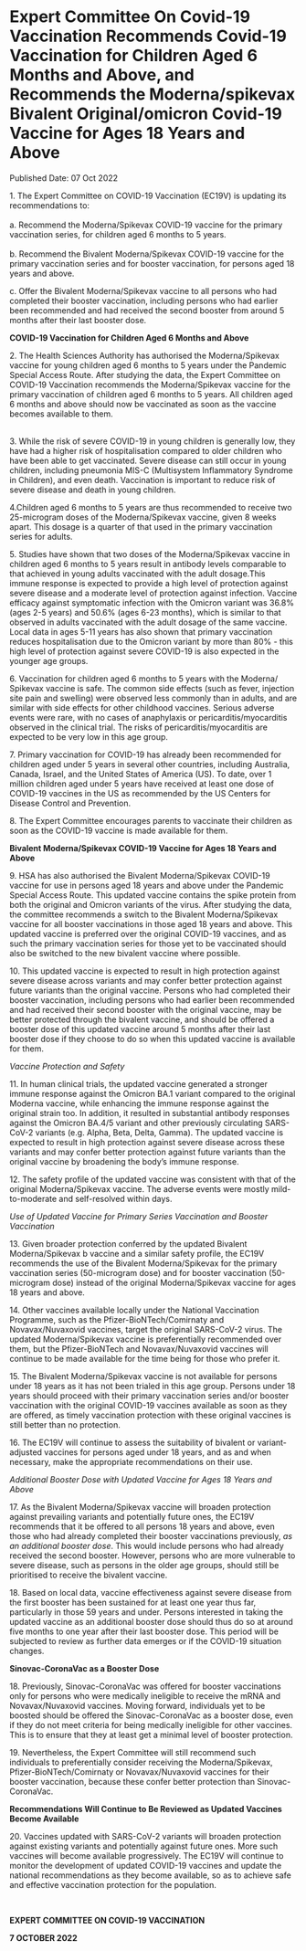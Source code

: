 <html>
    <meta http-equiv="Content-Type" content="text/html; charset=utf-8"/>
    <meta charset="utf-8"/>
    <title>Expert Committee On Covid-19 Vaccination Recommends Covid-19 Vaccination for Children Aged 6 Months and Above, and Recommends the Moderna/spikevax Bivalent Original/omicron Covid-19 Vaccine for Ages 18 Years and Above</title>
    <body><h1>Expert Committee On Covid-19 Vaccination Recommends Covid-19 Vaccination for Children Aged 6 Months and Above, and Recommends the Moderna/spikevax Bivalent Original/omicron Covid-19 Vaccine for Ages 18 Years and Above</h1>
    <p>Published Date: 07 Oct 2022</p> <p>1. The Expert Committee on COVID-19 Vaccination (EC19V) is updating its recommendations to:<br><br>a. Recommend the Moderna/Spikevax COVID-19 vaccine for the primary vaccination series, for children aged 6 months to 5 years.<br><br>b. Recommend the Bivalent Moderna/Spikevax COVID-19 vaccine for the primary vaccination series and for booster vaccination, for persons aged 18 years and above. </p><p>c. Offer the Bivalent Moderna/Spikevax vaccine to all persons who had completed their booster vaccination, including persons who had earlier been recommended and had received the second booster from around 5 months after their last booster dose.<br></p><p><strong>COVID-19 Vaccination for Children Aged 6 Months and Above</strong></p><p>2. The Health Sciences Authority has authorised the Moderna/Spikevax vaccine for young children aged 6 months to 5 years under the Pandemic Special Access Route. After studying the data, the Expert Committee on COVID-19 Vaccination recommends the Moderna/Spikevax vaccine for the primary vaccination of children aged 6 months to 5 years. All children aged 6 months and above should now be vaccinated as soon as the vaccine becomes available to them.<p><br>3. While the risk of severe COVID-19 in young children is generally low, they have had a higher risk of hospitalisation compared to older children who have been able to get vaccinated. Severe disease can still occur in young children, including pneumonia MIS-C (Multisystem Inflammatory Syndrome in Children), and even death. Vaccination is important to reduce risk of severe disease and death in young children.</p></p><p><p>4.Children aged 6 months to 5 years are thus recommended to receive two 25-microgram doses of the Moderna/Spikevax vaccine, given 8 weeks apart. This dosage is a quarter of that used in the primary vaccination series for adults.</p></p><p><p>5. Studies have shown that two doses of the Moderna/Spikevax vaccine in children aged 6 months to 5 years result in antibody levels comparable to that achieved in young adults vaccinated with the adult dosage.This immune response is expected to provide a high level of protection against severe disease and a moderate level of protection against infection. Vaccine efficacy against symptomatic infection with the Omicron variant was 36.8% (ages 2-5 years) and 50.6% (ages 6-23 months), which is similar to that observed in adults vaccinated with the adult dosage of the same vaccine. Local data in ages 5-11 years has also shown that primary vaccination reduces hospitalisation due to the Omicron variant by more than 80% - this high level of protection against severe COVID-19 is also expected in the younger age groups.</p></p><p><p>6. Vaccination for children aged 6 months to 5 years with the Moderna/ Spikevax vaccine is safe. The common side effects (such as fever, injection site pain and swelling) were observed less commonly than in adults, and are similar with side effects for other childhood vaccines. Serious adverse events were rare, with no cases of anaphylaxis or pericarditis/myocarditis observed in the clinical trial. The risks of pericarditis/myocarditis are expected to be very low in this age group.</p></p><p><p>7. Primary vaccination for COVID-19 has already been recommended for children aged under 5 years in several other countries, including Australia, Canada, Israel, and the United States of America (US). To date, over 1 million children aged under 5 years have received at least one dose of COVID-19 vaccines in the US as recommended by the US Centers for Disease Control and Prevention.</p></p><p><p>8. The Expert Committee encourages parents to vaccinate their children as soon as the COVID-19 vaccine is made available for them.</p></p><p><p><strong>Bivalent Moderna/Spikevax COVID-19 Vaccine for Ages 18 Years and Above</strong><br></p><p>9.&nbsp;HSA has also authorised the Bivalent Moderna/Spikevax COVID-19 vaccine for use in persons aged 18 years and above under the Pandemic Special Access Route. This updated vaccine contains the spike protein from both the original and Omicron variants of the virus. After studying the data, the committee recommends a switch to the Bivalent Moderna/Spikevax vaccine for all booster vaccinations in those aged 18 years and above. This updated vaccine is preferred over the original COVID-19 vaccines, and as such the primary vaccination series for those yet to be vaccinated should also be switched to the new bivalent vaccine where possible.</p></p><p><p>10. This updated vaccine is expected to result in high protection against severe disease across variants and may confer better protection against future variants than the original vaccine. Persons who had completed their booster vaccination, including persons who had earlier been recommended and had received their second booster with the original vaccine, may be better protected through the bivalent vaccine, and should be offered a booster dose of this updated vaccine around 5 months after their last booster dose if they choose to do so when this updated vaccine is available for them.</p></p><p><p><em>Vaccine Protection and Safety</em><br></p><p>11.<em>&nbsp;</em>In human clinical trials, the updated vaccine generated a stronger immune response against the Omicron BA.1 variant compared to the original Moderna vaccine, while enhancing the immune response against the original strain too. In addition, it resulted in substantial antibody responses against the Omicron BA.4/5 variant and other previously circulating SARS-CoV-2 variants (e.g. Alpha, Beta, Delta, Gamma). The updated vaccine is expected to result in high protection against severe disease across these variants and may confer better protection against future variants than the original vaccine by broadening the body’s immune response.</p></p><p><p>12. The safety profile of the updated vaccine was consistent with that of the original Moderna/Spikevax vaccine. The adverse events were mostly mild-to-moderate and self-resolved within days.</p></p><p><p><em>Use of Updated Vaccine for Primary Series Vaccination and Booster Vaccination</em><br></p><p>13. Given broader protection conferred by the updated Bivalent Moderna/Spikevax b vaccine and a similar safety profile, the EC19V recommends the use of the Bivalent Moderna/Spikevax for the primary vaccination series (50-microgram dose) and for booster vaccination (50-microgram dose) instead of the original Moderna/Spikevax vaccine for ages 18 years and above.</p></p><p><p>14. Other vaccines available locally under the National Vaccination Programme, such as the Pfizer-BioNTech/Comirnaty and Novavax/Nuvaxovid vaccines, target the original SARS-CoV-2 virus. The updated Moderna/Spikevax vaccine is preferentially recommended over them, but the Pfizer-BioNTech and Novavax/Nuvaxovid vaccines will continue to be made available for the time being for those who prefer it.</p></p><p><p>15. The Bivalent Moderna/Spikevax vaccine is not available for persons under 18 years as it has not been trialed in this age group. Persons under 18 years should proceed with their primary vaccination series and/or booster vaccination with the original COVID-19 vaccines available as soon as they are offered, as timely vaccination protection with these original vaccines is still better than no protection.<br></p></p><p><p>16. The EC19V will continue to assess the suitability of bivalent or variant-adjusted vaccines for persons aged under 18 years, and as and when necessary, make the appropriate recommendations on their use.<br></p></p><p><p><em>Additional Booster Dose with Updated Vaccine for Ages 18 Years and Above</em><br></p><p>17. As the Bivalent Moderna/Spikevax vaccine will broaden protection against prevailing variants and potentially future ones, the EC19V recommends that it be offered to all persons 18 years and above, even those who had already completed their booster vaccinations previously, <em>as an additional booster dose</em>. This would include persons who had already received the second booster. However, persons who are more vulnerable to severe disease, such as persons in the older age groups, should still be prioritised to receive the bivalent vaccine.</p></p><p><p>18. Based on local data, vaccine effectiveness against severe disease from the first booster has been sustained for at least one year thus far, particularly in those 59 years and under. Persons interested in taking the updated vaccine as an additional booster dose should thus do so at around five months to one year after their last booster dose. This period will be subjected to review as further data emerges or if the COVID-19 situation changes.<br></p></p><p><p><strong>Sinovac-CoronaVac as a Booster Dose</strong></p><p>18.&nbsp;Previously, Sinovac-CoronaVac was offered for booster vaccinations only for persons who were medically ineligible to receive the mRNA and Novavax/Nuvaxovid vaccines. Moving forward, individuals yet to be boosted should be offered the Sinovac-CoronaVac as a booster dose, even if they do not meet criteria for being medically ineligible for other vaccines. This is to ensure that they at least get a minimal level of booster protection.</p></p><p><p>19. Nevertheless, the Expert Committee will still recommend such individuals to preferentially consider receiving the Moderna/Spikevax, Pfizer-BioNTech/Comirnaty or Novavax/Nuvaxovid vaccines for their booster vaccination, because these confer better protection than Sinovac-CoronaVac.<br></p></p><p><p><strong>Recommendations Will Continue to Be Reviewed as Updated Vaccines Become Available</strong></p><p>20.&nbsp;Vaccines updated with SARS-CoV-2 variants will broaden protection against existing variants and potentially against future ones. More such vaccines will become available progressively. The EC19V will continue to monitor the development of updated COVID-19 vaccines and update the national recommendations as they become available, so as to achieve safe and effective vaccination protection for the population.</p></p> <p>&nbsp;</p> <p><strong>EXPERT COMMITTEE ON COVID-19 VACCINATION</strong></p> <p><strong>7 OCTOBER 2022</strong></p></body>
</html>